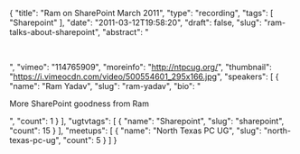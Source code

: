 {
  "title": "Ram on SharePoint March 2011",
  "type": "recording",
  "tags": [
    "Sharepoint"
  ],
  "date": "2011-03-12T19:58:20",
  "draft": false,
  "slug": "ram-talks-about-sharepoint",
  "abstract": "<p>&nbsp;</p>",
  "vimeo": "114765909",
  "moreinfo": "http://ntpcug.org/",
  "thumbnail": "https://i.vimeocdn.com/video/500554601_295x166.jpg",
  "speakers": [
    {
      "name": "Ram Yadav",
      "slug": "ram-yadav",
      "bio": "<p>More SharePoint goodness from Ram</p>",
      "count": 1
    }
  ],
  "ugtvtags": [
    {
      "name": "Sharepoint",
      "slug": "sharepoint",
      "count": 15
    }
  ],
  "meetups": [
    {
      "name": "North Texas PC UG",
      "slug": "north-texas-pc-ug",
      "count": 5
    }
  ]
}